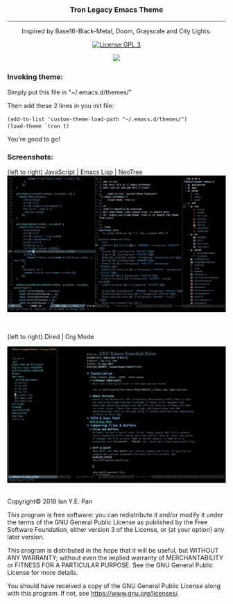 <h3 align="center">Tron Legacy Emacs Theme</h3>
<hr/>

<p align="center">Inspired by Base16-Black-Metal, Doom, Grayscale and City Lights.</p>

<p align="center"><a href="https://www.gnu.org/licenses/gpl-3.0"><img src="https://img.shields.io/badge/License-GPL%20v3-blue.svg" alt="License GPL 3" /></a>

<p align="center">
  <img src="https://upload.wikimedia.org/wikipedia/commons/thumb/0/08/EmacsIcon.svg/120px-EmacsIcon.svg.png" />
</p>

### Invoking theme:

Simply put this file in "~/.emacs.d/themes/"

Then add these 2 lines in you init file:

    (add-to-list 'custom-theme-load-path "~/.emacs.d/themes/")
    (load-theme `tron t)

You're good to go!

### Screenshots:
(left to right) JavaScript | Emacs Lisp | NeoTree
<img src="./screenshot1.png" width=900>

<br>

(left to right) Dired | Org Mode

<img src="./screenshot1-1.png" width=900>



<br>
<br>



Copyright© 2018 Ian Y.E. Pan

This program is free software: you can redistribute it and/or modify
it under the terms of the GNU General Public License as published by
the Free Software Foundation, either version 3 of the License, or
(at your option) any later version.

This program is distributed in the hope that it will be useful,
but WITHOUT ANY WARRANTY; without even the implied warranty of
MERCHANTABILITY or FITNESS FOR A PARTICULAR PURPOSE.  See the
GNU General Public License for more details.

You should have received a copy of the GNU General Public License
along with this program.  If not, see <https://www.gnu.org/licenses/>.

